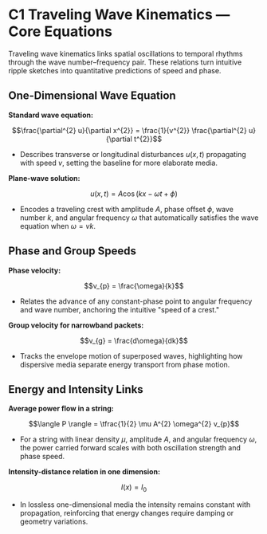 # C1 Traveling Wave Kinematics — Core Equations

Traveling wave kinematics links spatial oscillations to temporal rhythms through the wave number–frequency pair. These relations turn intuitive ripple sketches into quantitative predictions of speed and phase.

## One-Dimensional Wave Equation
**Standard wave equation:**

$$\frac{\partial^{2} u}{\partial x^{2}} = \frac{1}{v^{2}} \frac{\partial^{2} u}{\partial t^{2}}$$

- Describes transverse or longitudinal disturbances $u(x,t)$ propagating with speed $v$, setting the baseline for more elaborate media.

**Plane-wave solution:**

$$u(x,t) = A \cos(kx - \omega t + \phi)$$

- Encodes a traveling crest with amplitude $A$, phase offset $\phi$, wave number $k$, and angular frequency $\omega$ that automatically satisfies the wave equation when $\omega = v k$.

## Phase and Group Speeds
**Phase velocity:**

$$v_{p} = \frac{\omega}{k}$$

- Relates the advance of any constant-phase point to angular frequency and wave number, anchoring the intuitive "speed of a crest."

**Group velocity for narrowband packets:**

$$v_{g} = \frac{d\omega}{dk}$$

- Tracks the envelope motion of superposed waves, highlighting how dispersive media separate energy transport from phase motion.

## Energy and Intensity Links
**Average power flow in a string:**

$$\langle P \rangle = \tfrac{1}{2} \mu A^{2} \omega^{2} v_{p}$$

- For a string with linear density $\mu$, amplitude $A$, and angular frequency $\omega$, the power carried forward scales with both oscillation strength and phase speed.

**Intensity-distance relation in one dimension:**

$$I(x) = I_{0}$$

- In lossless one-dimensional media the intensity remains constant with propagation, reinforcing that energy changes require damping or geometry variations.
